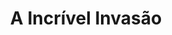 ---
Numero: 450
title: A Incrível Invasão
Autor: Lester del Rey
Co-autor: 
Ano-de-Publicacao: 1995
Titulo-original: Siege Perilous
Tradutor: António Porto
Co-tradutor: 
Ano-de-edicao: 1966
alias: Lester-del-Rey
Autor2-alias: 
Tradutor1-alias: Antonio-Porto
Tradutor2-alias: 
Titulo-link: 450-A-Incrivel-Invasao
Capa: 
pags: 
Capa-link: 
---